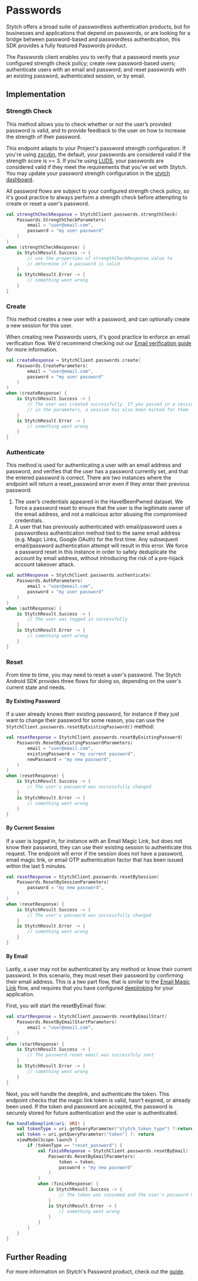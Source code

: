 # Passwords
Stytch offers a broad suite of passwordless authentication products, but for businesses and applications that depend on passwords, or are looking for a bridge between password-based and passwordless authentication, this SDK provides a fully featured Passwords product.

The Passwords client enables you to verify that a password meets your configured strength check policy; create new password-based users; authenticate users with an email and password; and reset passwords with an existing password, authenticated session, or by email.

## Implementation

### Strength Check
This method allows you to check whether or not the user’s provided password is valid, and to provide feedback to the user on how to increase the strength of their password.

This endpoint adapts to your Project's password strength configuration. If you're using  [zxcvbn](https://stytch.com/docs/guides/passwords/strength-policy), the default, your passwords are considered valid if the strength score is >= 3. If you're using  [LUDS](https://stytch.com/docs/guides/passwords/strength-policy), your passwords are considered valid if they meet the requirements that you've set with Stytch. You may update your password strength configuration in the  [stytch dashboard](https://stytch.com/dashboard/password-strength-config).

All password flows are subject to your configured strength check policy, so it's good practice to always perform a strength check before attempting to create or reset a user's password.

```kotlin
val strengthCheckResponse = StytchClient.passwords.strengthCheck(  
    Passwords.StrengthCheckParameters(  
        email = "user@email.com",  
        password = "my user password"  
    )  
)  
when (strengthCheckResponse) {  
    is StytchResult.Success -> {  
        // use the properties of strengthCheckResponse.value to
        // determine if a password is valid
    }
    is StytchResult.Error -> {  
        // something went wrong  
    }
}
```

### Create
This method creates a new user with a password, and can optionally create a new session for this user. 

When creating new Passwords users, it's good practice to enforce an email verification flow. We'd recommend checking out our  [Email verification guide](https://stytch.com/docs/guides/passwords/email-verification/overview)  for more information.

```kotlin
val createResponse = StytchClient.passwords.create(  
    Passwords.CreateParameters(  
        email = "user@email.com",  
        password = "my user password"  
    )  
)  
when (createResponse) {  
    is StytchResult.Success -> {  
        // The user was created successfully. If you passed in a session duration
        // in the parameters, a session has also been minted for them
    }
    is StytchResult.Error -> {  
        // something went wrong  
    }
}
```

### Authenticate
This method is used for authenticating a user with an email address and password, and verifies that the user has a password currently set, and that the entered password is correct. There are two instances where the endpoint will return a  reset_password  error even if they enter their previous password:

1.  The user’s credentials appeared in the HaveIBeenPwned dataset. We force a password reset to ensure that the user is the legitimate owner of the email address, and not a malicious actor abusing the compromised credentials.
2.   A user that has previously authenticated with email/password uses a passwordless authentication method tied to the same email address (e.g. Magic Links, Google OAuth) for the first time. Any subsequent email/password authentication attempt will result in this error. We force a password reset in this instance in order to safely deduplicate the account by email address, without introducing the risk of a pre-hijack account takeover attack.

```kotlin
val authResponse = StytchClient.passwords.authenticate(  
    Passwords.AuthParameters(  
        email = "user@email.com",  
        password = "my user password"  
    )  
)  
when (authResponse) {  
    is StytchResult.Success -> {  
        // The user was logged in successfully
    }
    is StytchResult.Error -> {  
        // something went wrong
    }
}
```

### Reset
From time to time, you may need to reset a user's password. The Stytch Android SDK provides three flows for doing so, depending on the user's current state and needs.

#### By Existing Password
If a user already knows their existing password, for instance if they just want to change their password for some reason, you can use the `StytchClient.passwords.resetByExistingPassword()` method:

```kotlin
val resetResponse = StytchClient.passwords.resetByExistingPassword(  
    Passwords.ResetByExistingPasswordParameters(  
        email = "user@email.com",
        existingPassword = "my current password",
        newPassword = "my new password",
    )  
)  
when (resetResponse) {  
    is StytchResult.Success -> {  
        // The user's password was successfully changed
    }
    is StytchResult.Error -> {  
        // something went wrong
    }
}
```

#### By Current Session
If a user is logged in, for instance with an Email Magic Link, but does not know their password, they can use their existing session to authenticate this request. The endpoint will error if the session does not have a password, email magic link, or email OTP authentication factor that has been issued within the last 5 minutes.

```kotlin
val resetResponse = StytchClient.passwords.resetBySession(  
    Passwords.ResetBySessionParameters(  
        password = "my new password",
    )  
)  
when (resetResponse) {  
    is StytchResult.Success -> {  
        // The user's password was successfully changed
    }
    is StytchResult.Error -> {  
        // something went wrong
    }
}
```

#### By Email
Lastly, a user may not be authenticated by any method or know their current password. In this scenario, they must reset their password by confirming their email address. This is a two part flow, that is similar to the [Email Magic Link](./EmailMagicLinks.md) flow, and requires that you have configured [deeplinking](./Deeplinks.md) for your application.

First, you will start the resetByEmail flow:
```kotlin
val startResponse = StytchClient.passwords.resetByEmailStart(
    Passwords.ResetByEmailStartParameters(  
        email = "user@email.com",  
    )
)
when (startResponse) {  
    is StytchResult.Success -> {
        // The password reset email was successfuly sent
    }
    is StytchResult.Error -> {
        // something went wrong
    }
}
```

Next, you will handle the deeplink, and authenticate the token. This endpoint checks that the magic link token is valid, hasn’t expired, or already been used. If the token and password are accepted, the password is securely stored for future authentication and the user is authenticated.
```kotlin
fun handleDeeplink(uri: URI) {
    val tokenType = uri.getQueryParameter("stytch_token_type") ?:return
    val token = uri.getQueryParameter("token") ?: return
    viewModelScope.launch {
        if (tokenType == "reset_password") {
            val finishResponse = StytchClient.passwords.resetByEmail(
                Passwords.ResetByEmailParameters(
                    token = token,
                    password = "my new password"
                )
            )
            when (finishResponse) {  
                is StytchResult.Success -> {  
                    // The token was consumed and the user's password has been changed
                }
                is StytchResult.Error -> {  
                    // something went wrong
                }
            }
        }
    }
}
```

## Further Reading
For more information on Stytch's Password product, check out the [guide](https://stytch.com/docs/guides/passwords/api).